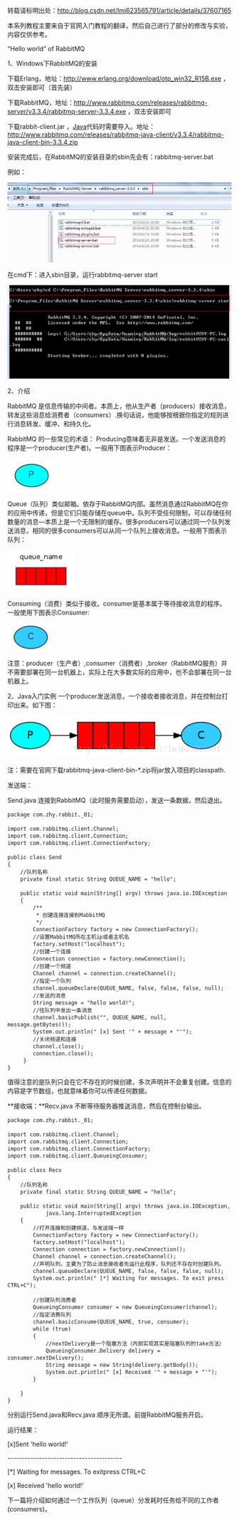 转载请标明出处：<http://blog.csdn.net/lmj623565791/article/details/37607165>

本系列教程主要来自于官网入门教程的翻译，然后自己进行了部分的修改与实验，内容仅供参考。

“Hello world” of RabbitMQ

1、Windows下RabbitMQ的安装

下载Erlang，地址：http://www.erlang.org/download/otp_win32_R15B.exe ，双击安装即可（首先装）

下载RabbitMQ，地址：http://www.rabbitmq.com/releases/rabbitmq-server/v3.3.4/rabbitmq-server-3.3.4.exe ，双击安装即可

下载rabbit-client.jar ，[Java](http://lib.csdn.net/base/17)代码时需要导入。地址：http://www.rabbitmq.com/releases/rabbitmq-java-client/v3.3.4/rabbitmq-java-client-bin-3.3.4.zip

安装完成后，在RabbitMQ的安装目录的sbin先会有：rabbitmq-server.bat

例如：

![img](image-201710201625/0.12615154986269772.png)

在cmd下：进入sbin目录，运行rabbitmq-server start

![img](image-201710201625/0.4425896010361612.png)

2、介绍

RabbitMQ 是信息传输的中间者。本质上，他从生产者（producers）接收消息，转发这些消息给消费者（consumers）.换句话说，他能够按根据你指定的规则进行消息转发、缓冲、和持久化。

RabbitMQ 的一些常见的术语：
Producing意味着无非是发送。一个发送消息的程序是一个producer(生产者)。一般用下图表示Producer：

![img](image-201710201625/0.7733247191645205.png)

Queue（队列）类似邮箱。依存于RabbitMQ内部。虽然消息通过RabbitMQ在你的应用中传递，但是它们只能存储在queue中。队列不受任何限制，可以存储任何数量的消息—本质上是一个无限制的缓存。很多producers可以通过同一个队列发送消息，相同的很多consumers可以从同一个队列上接收消息。一般用下图表示队列：

![img](image-201710201625/0.9989602649584413.png)

Consuming（消费）类似于接收。consumer是基本属于等待接收消息的程序。一般使用下图表示Consumer:

![img](image-201710201625/0.22974983928725123.png)

注意：producer（生产者）,consumer（消费者）,broker（RabbitMQ服务）并不需要部署在同一台机器上，实际上在大多数实际的应用中，也不会部署在同一台机器上。

2、Java入门实例
 一个producer发送消息，一个接收者接收消息，并在控制台打印出来。如下图：

![img](image-201710201625/0.4208272425457835.png)

注：需要在官网下载rabbitmq-java-client-bin-*.zip将jar放入项目的classpath.

发送端：

Send.java 连接到RabbitMQ（此时服务需要启动），发送一条数据，然后退出。

```
package com.zhy.rabbit._01;  
  
import com.rabbitmq.client.Channel;  
import com.rabbitmq.client.Connection;  
import com.rabbitmq.client.ConnectionFactory;  
  
public class Send  
{  
    //队列名称  
    private final static String QUEUE_NAME = "hello";  
  
    public static void main(String[] argv) throws java.io.IOException  
    {  
        /** 
         * 创建连接连接到MabbitMQ 
         */  
        ConnectionFactory factory = new ConnectionFactory();  
        //设置MabbitMQ所在主机ip或者主机名  
        factory.setHost("localhost");  
        //创建一个连接  
        Connection connection = factory.newConnection();  
        //创建一个频道  
        Channel channel = connection.createChannel();  
        //指定一个队列  
        channel.queueDeclare(QUEUE_NAME, false, false, false, null);  
        //发送的消息  
        String message = "hello world!";  
        //往队列中发出一条消息  
        channel.basicPublish("", QUEUE_NAME, null, message.getBytes());  
        System.out.println(" [x] Sent '" + message + "'");  
        //关闭频道和连接  
        channel.close();  
        connection.close();  
     }  
}  
```

值得注意的是队列只会在它不存在的时候创建，多次声明并不会重复创建。信息的内容是字节数组，也就意味着你可以传递任何数据。

**接收端：**Recv.java 不断等待服务器推送消息，然后在控制台输出。

```
package com.zhy.rabbit._01;  
  
import com.rabbitmq.client.Channel;  
import com.rabbitmq.client.Connection;  
import com.rabbitmq.client.ConnectionFactory;  
import com.rabbitmq.client.QueueingConsumer;  
  
public class Recv  
{  
    //队列名称  
    private final static String QUEUE_NAME = "hello";  
  
    public static void main(String[] argv) throws java.io.IOException,  
            java.lang.InterruptedException  
    {  
        //打开连接和创建频道，与发送端一样  
        ConnectionFactory factory = new ConnectionFactory();  
        factory.setHost("localhost");  
        Connection connection = factory.newConnection();  
        Channel channel = connection.createChannel();  
        //声明队列，主要为了防止消息接收者先运行此程序，队列还不存在时创建队列。  
        channel.queueDeclare(QUEUE_NAME, false, false, false, null);  
        System.out.println(" [*] Waiting for messages. To exit press CTRL+C");  
          
        //创建队列消费者  
        QueueingConsumer consumer = new QueueingConsumer(channel);  
        //指定消费队列  
        channel.basicConsume(QUEUE_NAME, true, consumer);  
        while (true)  
        {  
            //nextDelivery是一个阻塞方法（内部实现其实是阻塞队列的take方法）  
            QueueingConsumer.Delivery delivery = consumer.nextDelivery();  
            String message = new String(delivery.getBody());  
            System.out.println(" [x] Received '" + message + "'");  
        }  
  
    }  
}  
```

分别运行Send.java和Recv.java 顺序无所谓。前提RabbitMQ服务开启。

运行结果：

[x]Sent 'hello world!'

\----------------------------------------

[*] Waiting for messages. To exitpress CTRL+C

[x] Received 'hello world!'

下一篇将介绍如何通过一个工作队列（queue）分发耗时任务给不同的工作者(consumers)。